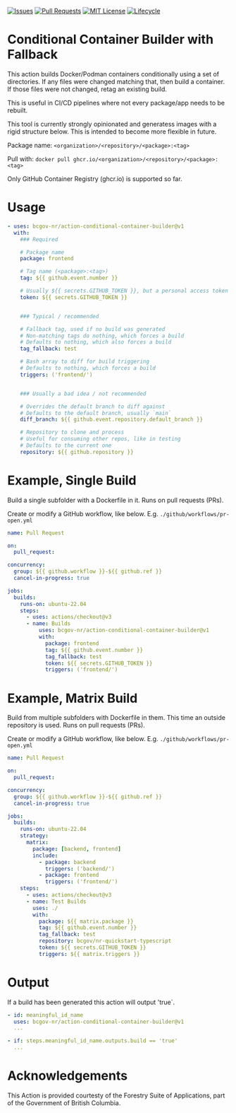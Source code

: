 <!-- Badges -->
[![Issues](https://img.shields.io/github/issues/bcgov-nr/action-conditional-container-builder)](/../../issues)
[![Pull Requests](https://img.shields.io/github/issues-pr/bcgov-nr/action-conditional-container-builder)](/../../pulls)
[![MIT License](https://img.shields.io/github/license/bcgov-nr/action-conditional-container-builder.svg)](/LICENSE)
[![Lifecycle](https://img.shields.io/badge/Lifecycle-Experimental-339999)](https://github.com/bcgov/repomountie/blob/master/doc/lifecycle-badges.md)

# Conditional Container Builder with Fallback

This action builds Docker/Podman containers conditionally using a set of directories.  If any files were changed matching that, then build a container.  If those files were not changed, retag an existing build.

This is useful in CI/CD pipelines where not every package/app needs to be rebuilt.

This tool is currently strongly opinionated and generatess images with a rigid structure below.  This is intended to become more flexible in future.

Package name: `<organization>/<repository>/<package>:<tag>`

Pull with: `docker pull ghcr.io/<organization>/<repository>/<package>:<tag>` 

Only GitHub Container Registry (ghcr.io) is supported so far.

# Usage

```yaml
- uses: bcgov-nr/action-conditional-container-builder@v1
  with:
    ### Required

    # Package name
    package: frontend

    # Tag name (<package>:<tag>)
    tag: ${{ github.event.number }}

    # Usually ${{ secrets.GITHUB_TOKEN }}, but a personal access token works too
    token: ${{ secrets.GITHUB_TOKEN }}


    ### Typical / recommended

    # Fallback tag, used if no build was generated
    # Non-matching tags do nothing, which forces a build
    # Defaults to nothing, which also forces a build
    tag_fallback: test

    # Bash array to diff for build triggering
    # Defaults to nothing, which forces a build
    triggers: ('frontend/')


    ### Usually a bad idea / not recommended

    # Overrides the default branch to diff against
    # Defaults to the default branch, usually `main`
    diff_branch: ${{ github.event.repository.default_branch }}

    # Repository to clone and process
    # Useful for consuming other repos, like in testing
    # Defaults to the current one
    repository: ${{ github.repository }}
```

# Example, Single Build

Build a single subfolder with a Dockerfile in it.  Runs on pull requests (PRs).

Create or modify a GitHub workflow, like below.  E.g. `./github/workflows/pr-open.yml`

```yaml
name: Pull Request

on:
  pull_request:

concurrency:
  group: ${{ github.workflow }}-${{ github.ref }}
  cancel-in-progress: true

jobs:
  builds:
    runs-on: ubuntu-22.04
    steps:
      - uses: actions/checkout@v3
      - name: Builds
          uses: bcgov-nr/action-conditional-container-builder@v1
          with:
            package: frontend
            tag: ${{ github.event.number }}
            tag_fallback: test
            token: ${{ secrets.GITHUB_TOKEN }}
            triggers: ('frontend/')
```

# Example, Matrix Build

Build from multiple subfolders with Dockerfile in them.  This time an outside repository is used.  Runs on pull requests (PRs).

Create or modify a GitHub workflow, like below.  E.g. `./github/workflows/pr-open.yml`

```yaml
name: Pull Request

on:
  pull_request:

concurrency:
  group: ${{ github.workflow }}-${{ github.ref }}
  cancel-in-progress: true

jobs:
  builds:
    runs-on: ubuntu-22.04
    strategy:
      matrix:
        package: [backend, frontend]
        include:
          - package: backend
            triggers: ('backend/')
          - package: frontend
            triggers: ('frontend/')
    steps:
      - uses: actions/checkout@v3
      - name: Test Builds
        uses: ./
        with:
          package: ${{ matrix.package }}
          tag: ${{ github.event.number }}
          tag_fallback: test
          repository: bcgov/nr-quickstart-typescript
          token: ${{ secrets.GITHUB_TOKEN }}
          triggers: ${{ matrix.triggers }}

```

# Output

If a build has been generated this action will output 'true`.

```yaml
- id: meaningful_id_name
  uses: bcgov-nr/action-conditional-container-builder@v1
  ...

- if: steps.meaningful_id_name.outputs.build == 'true'
  ...
```

# Acknowledgements

This Action is provided courtesty of the Forestry Suite of Applications, part of the Government of British Columbia.
